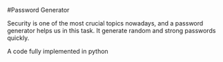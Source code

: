 #Password Generator

Security is one of the most crucial topics nowadays, and a password generator helps us in this task. It generate random and strong passwords quickly.

A code fully implemented in python
